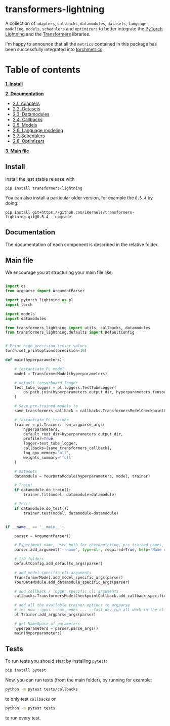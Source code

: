 # transformers-lightning

A collection of `adapters`, `callbacks`, `datamodules`, `datasets`, `language-modeling`, `models`, `schedulers` and `optimizers` to better integrate the [PyTorch Lightning](https://pytorch-lightning.readthedocs.io/en/stable/lightning-module.html) and the [Transformers](https://huggingface.co/transformers/) libraries.

I'm happy to announce that all the `metrics` contained in this package has been successfully integrated into [torchmetrics](https://github.com/PyTorchLightning/metrics/tree/master/torchmetrics/retrieval).

# Table of contents
**[1. Install](#install)**

**[2. Documentation](#doc)**

  * [2.1. Adapters](transformers_lightning/adapters)
  * [2.2. Datasets](transformers_lightning/datasets)
  * [2.3. Datamodules](transformers_lightning/datamodules)
  * [2.4. Callbacks](transformers_lightning/callbacks)
  * [2.5. Models](transformers_lightning/models)
  * [2.6. Language modeling](transformers_lightning/language_modeling)
  * [2.7. Schedulers](transformers_lightning/schedulers)
  * [2.8. Optimizers](transformers_lightning/optimizers)

**[3. Main file](#main)**


<a name="install"></a>
## Install
Install the last stable release with
```
pip install transformers-lightning
```

You can also install a particular older version, for example the `0.5.4` by doing:
```
pip install git+https://github.com/iKernels/transformers-lightning.git@0.5.4 --upgrade
```


<a name="doc"></a>
## Documentation

The documentation of each component is described in the relative folder.


<a name="main"></a>
## Main file

We encourage you at structuring your main file like:

```python

import os
from argparse import ArgumentParser

import pytorch_lightning as pl
import torch

import models
import datamodules

from transformers_lightning import utils, callbacks, datamodules
from transformers_lightning.defaults import DefaultConfig


# Print high precision tensor values
torch.set_printoptions(precision=16)

def main(hyperparameters):

    # instantiate PL model
    model = TransformerModel(hyperparameters)

    # default tensorboard logger
    test_tube_logger = pl.loggers.TestTubeLogger(
        os.path.join(hyperparameters.output_dir, hyperparameters.tensorboard_dir), name=hyperparameters.name
    )

    # Save pre-trained models to
    save_transformers_callback = callbacks.TransformersModelCheckpointCallback(hyperparameters)

    # instantiate PL trainer
    trainer = pl.Trainer.from_argparse_args(
        hyperparameters,
        default_root_dir=hyperparameters.output_dir,
        profiler=True,
        logger=test_tube_logger,
        callbacks=[save_transformers_callback],
        log_gpu_memory='all',
        weights_summary='full'
    )

    # Datasets
    datamodule = YourDataModule(hyperparameters, model, trainer)

    # Train!
    if datamodule.do_train():
        trainer.fit(model, datamodule=datamodule)

    # Test!
    if datamodule.do_test():
        trainer.test(model, datamodule=datamodule)


if __name__ == '__main__':

    parser = ArgumentParser()

    # Experiment name, used both for checkpointing, pre_trained_names, logging and tensorboard
    parser.add_argument('--name', type=str, required=True, help='Name of the experiment, well be used to correctly retrieve checkpoints and logs')

    # I/O folders
    DefaultConfig.add_defaults_args(parser)

    # add model specific cli arguments
    TransformerModel.add_model_specific_args(parser)
    YourDataModule.add_datamodule_specific_args(parser)

    # add callback / logger specific cli arguments
    callbacks.TransformersModelCheckpointCallback.add_callback_specific_args(parser)

    # add all the available trainer options to argparse
    # ie: now --gpus --num_nodes ... --fast_dev_run all work in the cli
    pl.Trainer.add_argparse_args(parser)

    # get NameSpace of parameters
    hyperparameters = parser.parse_args()
    main(hyperparameters)

```

<a name="tests"></a>
## Tests

To run tests you should start by installing `pytest`:
```bash
pip install pytest
```

Now, you can run tests (from the main folder), by running for example:
```bash
python -m pytest tests/callbacks
```
to only test `callbacks` or
```bash
python -m pytest tests
```
to run every test.
